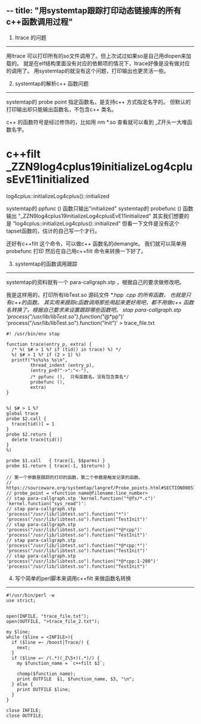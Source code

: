 --
title:  "用systemtap跟踪打印动态链接库的所有c++函数调用过程"
---


1. ltrace 的问题
---------------
用ltrace 可以打印所有的so文件调用了。但上次试过如果so是自己用dlopen来加载的。
就是在elf结构里面没有对应的依赖项的情况下，ltrace好像是没有做对应的调用了。
用systemtap的就没有这个问题，打印输出也更灵活一些。

2. systemtap的解析c++ 函数问题
------------------------------
systemtap的 probe point 指定函数名，是支持c++ 方式指定名字的。
但默认的打印输出却只能输出函数名，不包含c++ 类名。

c++ 的函数符号是经过修饰的，比如用 nm *.so 查看就可以看到 _Z开头一大堆函数名字。

# c++filt _ZZN9log4cplus19initializeLog4cplusEvE11initialized
log4cplus::initializeLog4cplus()::initialized

systemtap的 ppfunc ()  函数只输出"initialized"
systemtap的 probefunc ()  函数输出 "_ZZN9log4cplus19initializeLog4cplusEvE11initialized"
其实我们想要的是 “log4cplus::initializeLog4cplus()::initialized”
但看一下文件是没有这个tapset函数的，估计的自己写一个才行。

还好有c++filt  这个命令，可以做c++ 函数名的demangle。 我们就可以简单用probefunc 打印
然后在自己用c++filt 命令来转换一下好了。


3. systemtap的函数调用跟踪
---------------------------
systemtap的资料就有一个 para-callgraph.stp  ，根据自己的要求做修改吧。

我是这样用的，打印所有libTest.so 源码文件 *.hpp  *.cpp 的所有函数，
也就是只有c++的函数。 其实用来跟踪c函数调用那些用起来更好用吧，都不用做c++
函数名转换了。根据自己要求来设置跟踪哪些函数吧。
 stap para-callgraph.stp   'process("/usr/lib/libTest.so").function("*@*pp")'  'process("/usr/lib/libTest.so").function("Init")' > trace_file.txt


```stap
#! /usr/bin/env stap

function trace(entry_p, extra) {
  /* %( $# > 1 %? if (tid() in trace) %) */
  %( $# > 1 %? if (2 > 1) %)
  printf("%s%s%s %s\n",
         thread_indent (entry_p),
         (entry_p>0?"->":"<-"),
         /* ppfunc (),  只有函数名，没有包含类名*/
         probefunc (),
         extra)
}


%( $# > 1 %?
global trace
probe $2.call {
  trace[tid()] = 1
}
probe $2.return {
  delete trace[tid()]
}
%)

probe $1.call   { trace(1, $$parms) }
probe $1.return { trace(-1, $$return) }

// 第一个参数是跟踪的打印的函数，第二个参数是触发记录的函数。
// https://sourceware.org/systemtap/langref/Probe_points.html#SECTION00051300000000000000
// probe_point = <function name@filename:line_number>
// stap para-callgraph.stp 'kernel.function("*@fs/*.c")' 'kernel.function("sys_read")':
// stap para-callgraph.stp  'process("/usr/lib/libtest.so").function("*")' 'process("/usr/lib/libtest.so").function("TestInit")'
// stap para-callgraph.stp  'process("/usr/lib/libtest.so").function("*@*cpp")' 'process("/usr/lib/libtest.so").function("TestInit")'
// stap para-callgraph.stp  'process("/usr/lib/libtest.so").function("*@*cpp:*")' 'process("/usr/lib/libtest.so").function("TestInit")'
// stap para-callgraph.stp  'process("/usr/lib/libtest.so").function("*@*cpp:1-200")' 'process("/usr/lib/libtest.so").function("TestInit")'

```


4. 写个简单的perl脚本来调用c++filt 来做函数名转换
----------------------------------------------

```stap
#!/usr/bin/perl -w
use strict;


open(INFILE, "trace_file.txt");
open(OUTFILE, ">trace_file_2.txt");

my $line;
while ($line = <INFILE>){
  if ($line =~ /boost|Trace/) {
    next;
  }
  if ($line =~ /(.*)(_Z\S+)(.*)/) {
    my $function_name = `c++filt $2`;

    chomp($function_name);
    print OUTFILE  $1, $function_name, $3, "\n";
  } else {
    print OUTFILE $line;
  }
}

close INFILE;
close OUTFILE;
```
